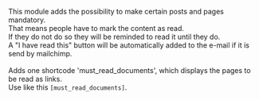 This module adds the possibility to make certain posts and pages mandatory.<br>
That means people have to mark the content as read.<br>
If they do not do so they will be reminded to read it until they do.<br>
A "I have read this" button will be automatically added to the e-mail if it is send by mailchimp.<br>
<br>
Adds one shortcode 'must_read_documents', which displays the pages to be read as links.<br>
Use like this <code>[must_read_documents]</code>.<br>
